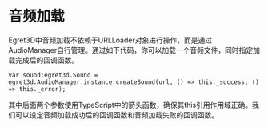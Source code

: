 # 音频加载

Egret3D中音频加载不依赖于URLLoader对象进行操作，而是通过AudioManager自行管理。通过如下代码，你可以加载一个音频文件，同时指定加载完成后的回调函数。

```
var sound:egret3d.Sound = egret3d.AudioManager.instance.createSound(url, () => this._success, () => this._error);
```

其中后面两个参数使用TypeScript中的箭头函数，确保其this引用作用域正确。我们可以设定音频加载成功后的回调函数和音频加载失败的回调函数。

